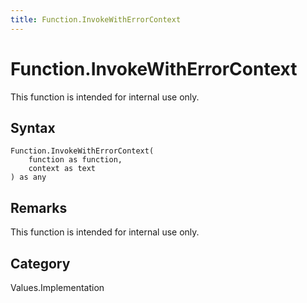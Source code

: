 ```yaml
---
title: Function.InvokeWithErrorContext
---
```


# Function.InvokeWithErrorContext


This function is intended for internal use only.


## Syntax

```powerquery
Function.InvokeWithErrorContext(
    function as function,
    context as text
) as any
```


## Remarks

This function is intended for internal use only.



## Category
Values.Implementation
